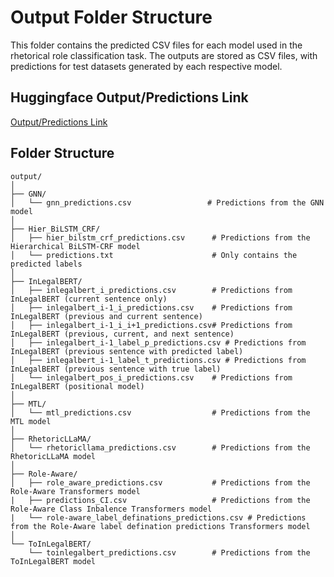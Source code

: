 # Output Folder Structure

This folder contains the predicted CSV files for each model used in the rhetorical role classification task. The outputs are stored as CSV files, with predictions for test datasets generated by each respective model.

## Huggingface Output/Predictions Link 

[Output/Predictions Link](https://huggingface.co/collections/L-NLProc/legalseg-predictions-67b835db622b213fdfebc357)

## Folder Structure

```plaintext
output/
│
├── GNN/
│   └── gnn_predictions.csv                 # Predictions from the GNN model
│
├── Hier_BiLSTM_CRF/
│   ├── hier_bilstm_crf_predictions.csv      # Predictions from the Hierarchical BiLSTM-CRF model
│   └── predictions.txt                      # Only contains the predicted labels
│
├── InLegalBERT/
│   ├── inlegalbert_i_predictions.csv        # Predictions from InLegalBERT (current sentence only)
│   ├── inlegalbert_i-1_i_predictions.csv    # Predictions from InLegalBERT (previous and current sentence)
│   ├── inlegalbert_i-1_i_i+1_predictions.csv# Predictions from InLegalBERT (previous, current, and next sentence)
│   ├── inlegalbert_i-1_label_p_predictions.csv # Predictions from InLegalBERT (previous sentence with predicted label)
│   ├── inlegalbert_i-1_label_t_predictions.csv # Predictions from InLegalBERT (previous sentence with true label)
│   └── inlegalbert_pos_i_predictions.csv    # Predictions from InLegalBERT (positional model)
│
├── MTL/
│   └── mtl_predictions.csv                  # Predictions from the MTL model
│
├── RhetoricLLaMA/
│   └── rhetoricllama_predictions.csv        # Predictions from the RhetoricLLaMA model
│
├── Role-Aware/
│   ├── role_aware_predictions.csv           # Predictions from the Role-Aware Transformers model
|   ├── predictions_CI.csv                   # Predictions from the Role-Aware Class Inbalence Transformers model
|   └── role-aware_label_definations_predictions.csv # Predictions from the Role-Aware label defination predictions Transformers model
│
└── ToInLegalBERT/
    └── toinlegalbert_predictions.csv        # Predictions from the ToInLegalBERT model
